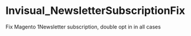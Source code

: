 # Invisual_NewsletterSubscriptionFix
Fix Magento 1Newsletter subscription, double opt in in all cases
